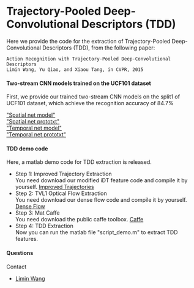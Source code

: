 # Trajectory-Pooled Deep-Convolutional Descriptors (TDD)
Here we provide the code for the extraction of Trajectory-Pooled Deep-Convolutional Descriptors (TDD), from the following paper:

    Action Recognition with Trajectory-Pooled Deep-Convolutional Descriptors
    Limin Wang, Yu Qiao, and Xiaou Tang, in CVPR, 2015

#### Two-stream CNN models trained on the UCF101 dataset
First, we provide our trained two-stream CNN models on the split1 of UCF101 dataset, which achieve the recognition accuracy of 84.7%

["Spatial net model"](http://mmlab.siat.ac.cn/tdd/spatial.caffemodel) </br> 
["Spatial net prototxt"](http://mmlab.siat.ac.cn/tdd/spatial_cls.prototxt) </br>
["Temporal net model"](http://mmlab.siat.ac.cn/tdd/temporal.caffemodel) </br>
["Temporal net prototxt"](http://mmlab.siat.ac.cn/tdd/temporal_cls.prototxt)

#### TDD demo code
Here, a matlab demo code for TDD extraction is released.

- Step 1: Improved Trajectory Extraction </br>
You need download our modified iDT feature code and compile it by yourself. [Improved Trajectories](https://github.com/wanglimin/improved_trajectory)
- Step 2: TVL1 Optical Flow Extraction </br>
You need download our dense flow code and compile it by yourself. [Dense Flow](https://github.com/wanglimin/dense_flow)
- Step 3: Mat Caffe  </br>
You need download the public caffe toolbox. [Caffe](https://github.com/BVLC/caffe)
- Step 4: TDD Extraction </br>
Now you can run the matlab file "script_demo.m" to extract TDD features.


#### Questions
Contact 
- [Limin Wang](http://wanglimin.github.io/)

